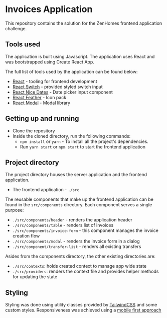 # Invoices Application

This repository contains the solution for the ZenHomes frontend application challenge.

## Tools used

The application is built using Javascript. The application uses React and was bootstrapped using Create React App.

The full list of tools used by the application can be found below:

- [React](https://reactjs.org) - tooling for frontend development
- [React Switch](https://github.com/markusenglund/react-switch#readme) - provided styled switch input
- [React Nice Dates](https://github.com/hernansartorio/react-nice-dates#readme) - Date picker input component
- [React Feather](https://github.com/feathericons/react-feather#readme) - Icon pack
- [React Modal](https://github.com/reactjs/react-modal) - Modal library

## Getting up and running

- Clone the repository
- Inside the cloned directory, run the following commands:
  - `npm install` or `yarn` - To install all the project's dependencies.
  - Run `yarn start` or `npm start` to start the frontend application

## Project directory

The project directory houses the server application and the frontend application.

- The frontend application - `./src`

The reusable components that make up the frontend application can be found in the `src/components` directory. Each component serves a single purpose:

- `./src/components/header` - renders the application header
- `./src/components/table` - renders list of invoices
- `./src/components/invoice-form` - this component manages the invoice creation flow
- `./src/components/modal` - renders the invoice form in a dialog
- `./src/component/transfer-list` - renders all existing transfers

Asides from the components directory, the other existing directories are:

- `./src/contexts`: holds created context to manage app wide state
- `./src/providers`: renders the context file and provides helper methods for updating the state

## Styling

Styling was done using utility classes provided by [TailwindCSS](https://tailwindcss.com/) and some custom styles. Responsiveness was achieved using a [mobile first approach](https://tailwindcss.com/docs/responsive-design#mobile-first)
